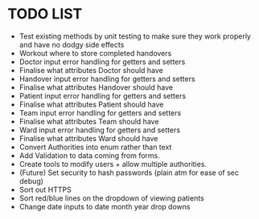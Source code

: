 # TODO LIST

- Test existing methods by unit testing to make sure they work properly and have no dodgy side effects
- Workout where to store completed handovers
- Doctor input error handling for getters and setters
- Finalise what attributes Doctor should have
- Handover input error handling for getters and setters
- Finalise what attributes Handover should have
- Patient input error handling for getters and setters
- Finalise what attributes Patient should have
- Team input error handling for getters and setters 
- Finalise what attributes Team should have
- Ward input error handling for getters and setters
- Finalise what attributes Ward should have
- Convert Authorities into enum rather than text 
- Add Validation to data coming from forms.
- Create tools to modify users + allow multiple authorities.
- (Future) Set security to hash passwords (plain atm for ease of sec debug)
- Sort out HTTPS
- Sort red/blue lines on the dropdown of viewing patients
- Change date inputs to date month year drop downs